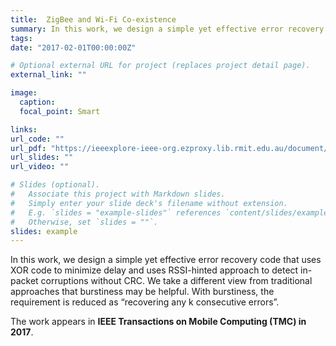 ```yaml
---
title: 	ZigBee and Wi-Fi Co-existence
summary: In this work, we design a simple yet effective error recovery code that uses XOR code to minimize delay and uses RSSI-hinted approach to detect in-packet corruptions without CRC.
tags:
date: "2017-02-01T00:00:00Z"

# Optional external URL for project (replaces project detail page).
external_link: ""

image:
  caption:
  focal_point: Smart

links:
url_code: ""
url_pdf: "https://ieeexplore-ieee-org.ezproxy.lib.rmit.edu.au/document/8661511"
url_slides: ""
url_video: ""

# Slides (optional).
#   Associate this project with Markdown slides.
#   Simply enter your slide deck's filename without extension.
#   E.g. `slides = "example-slides"` references `content/slides/example-slides.md`.
#   Otherwise, set `slides = ""`.
slides: example
---
```


In this work, we design a simple yet effective error recovery code that uses XOR code to minimize delay and uses RSSI-hinted approach to detect in-packet corruptions without CRC. We take a different view from traditional approaches that burstiness may be helpful. With burstiness, the requirement is reduced as “recovering any k consecutive errors”.  

The work appears in <strong> IEEE Transactions on Mobile Computing (TMC) in 2017</strong>.
